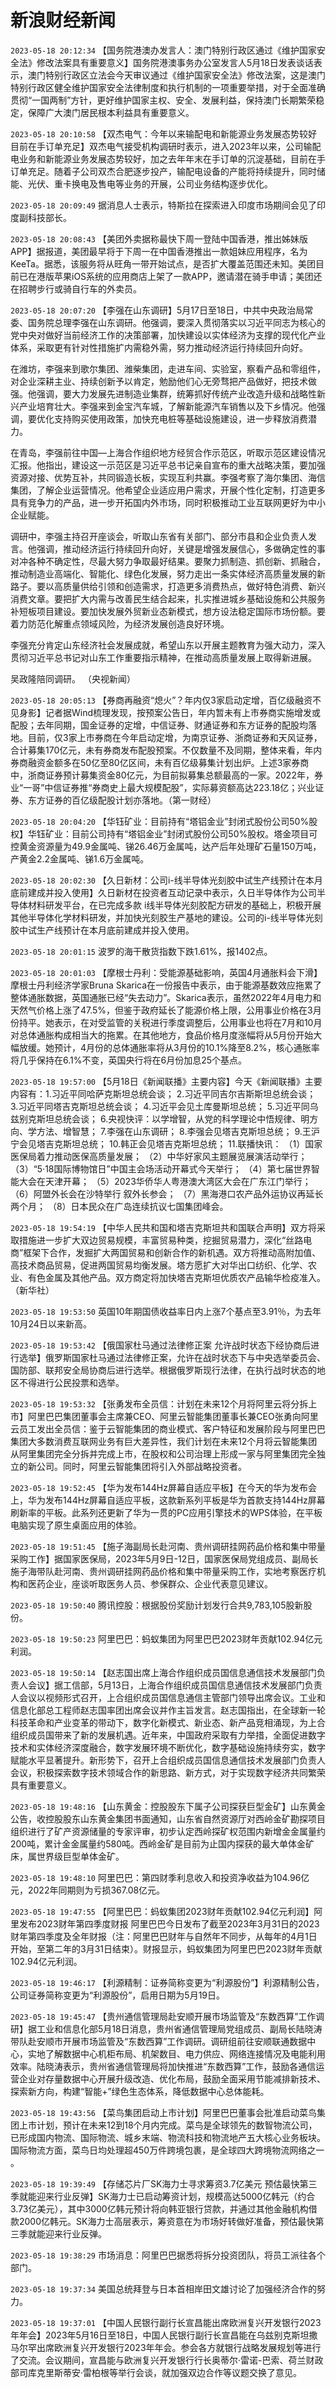 # 新浪财经新闻
`2023-05-18 20:12:34` 【国务院港澳办发言人：澳门特别行政区通过《维护国家安全法》修改法案具有重要意义】国务院港澳事务办公室发言人5月18日发表谈话表示，澳门特别行政区立法会今天审议通过《维护国家安全法》修改法案，这是澳门特别行政区健全维护国家安全法律制度和执行机制的一项重要举措，对于全面准确贯彻“一国两制”方针，更好维护国家主权、安全、发展利益，保持澳门长期繁荣稳定，保障广大澳门居民根本利益具有重要意义。

`2023-05-18 20:10:58` 【双杰电气：今年以来输配电和新能源业务发展态势较好 目前在手订单充足】双杰电气接受机构调研时表示，进入2023年以来，公司输配电业务和新能源业务发展态势较好，加之去年年末在手订单的沉淀基础，目前在手订单充足。随着子公司双杰合肥逐步投产，输配电设备的产能将持续提升，同时储能、光伏、重卡换电及售电等业务的开展，公司业务结构逐步优化。

`2023-05-18 20:09:49` 据消息人士表示，特斯拉在探索进入印度市场期间会见了印度副科技部长。

`2023-05-18 20:08:43` 【美团外卖据称最快下周一登陆中国香港，推出姊妹版APP】据报道，美团最早将于下周一在中国香港推出一款姐妹应用程序，名为KeeTa。据悉，该服务将从旺角一带开始试点，是否扩大覆盖范围还未知。美团目前已在港版苹果iOS系统的应用商店上架了一款APP，邀请潜在骑手申请；美团还在招聘步行或骑自行车的外卖员。

`2023-05-18 20:07:20` 【李强在山东调研】5月17日至18日，中共中央政治局常委、国务院总理李强在山东调研。他强调，要深入贯彻落实以习近平同志为核心的党中央对做好当前经济工作的决策部署，加快建设以实体经济为支撑的现代化产业体系，采取更有针对性措施扩内需稳外需，努力推动经济运行持续回升向好。

在潍坊，李强来到歌尔集团、潍柴集团，走进车间、实验室，察看产品和零组件，对企业深耕主业、持续创新予以肯定，勉励他们心无旁骛把产品做好，把技术做强。他强调，要大力发展先进制造业集群，统筹抓好传统产业改造升级和战略性新兴产业培育壮大。李强来到金宝汽车城，了解新能源汽车销售以及下乡情况。他强调，要优化支持购买使用政策，加快充电桩等基础设施建设，进一步释放消费潜力。

在青岛，李强前往中国—上海合作组织地方经贸合作示范区，听取示范区建设情况汇报。他指出，建设这一示范区是习近平总书记亲自宣布的重大战略决策，要加强资源对接、优势互补，共同锻造长板，实现互利共赢。李强考察了海尔集团、海信集团，了解企业运营情况。他希望企业适应用户需求，开展个性化定制，打造更多具有竞争力的产品，进一步开拓国内外市场，同时积极推动工业互联网更好为中小企业赋能。

调研中，李强主持召开座谈会，听取山东省有关部门、部分市县和企业负责人发言。他强调，推动经济运行持续回升向好，关键是增强发展信心，多做确定性的事对冲各种不确定性，尽最大努力争取最好结果。要聚力抓制造、抓创新、抓融合，推动制造业高端化、智能化、绿色化发展，努力走出一条实体经济高质量发展的新路子。要以高质量供给引领和创造需求，打造更多消费热点，做好特色消费、新兴消费文章。要把扩大内需与改善民生结合起来，扎实推进城乡基础设施和公共服务补短板项目建设。要加快发展外贸新业态新模式，想方设法稳定国际市场份额。要着力防范化解重点领域风险，为经济发展创造良好环境。

李强充分肯定山东经济社会发展成就，希望山东以开展主题教育为强大动力，深入贯彻习近平总书记对山东工作重要指示精神，在推动高质量发展上取得新进展。

 吴政隆陪同调研。  （央视新闻）

`2023-05-18 20:05:13` 【券商再融资“熄火”？年内仅3家启动定增，百亿级融资不见身影】记者据Wind梳理发现，按预案公告日，年内暂未有上市券商实施增发或配股；去年同期，国金证券的定增，中信证券、财通证券和东方证券的配股均落地。目前，仅3家上市券商在今年启动定增，为南京证券、浙商证券和天风证券，合计募集170亿元，未有券商发布配股预案。不仅数量不及同期，整体来看，年内券商融资金额多在50亿至80亿区间，未有百亿级募集计划出炉。上述3家券商中，浙商证券预计募集资金80亿元，为目前拟募集总额最高的一家。2022年，券业“一哥”中信证券推“券商史上最大规模配股”，实际募资额高达223.18亿；兴业证券、东方证券的百亿级配股计划亦落地。（第一财经）

`2023-05-18 20:04:20` 【华钰矿业：目前持有“塔铝金业”封闭式股份公司50%股权】华钰矿业：目前公司持有“塔铝金业”封闭式股份公司50%股权。塔金项目可控黄金资源量为49.9金属吨、锑26.46万金属吨，达产后年处理矿石量150万吨，产黄金2.2金属吨、锑1.6万金属吨。

`2023-05-18 20:02:30` 【久日新材：公司i-线半导体光刻胶中试生产线预计在本月底前建成并投入使用】久日新材在投资者互动记录中表示，久日半导体作为公司半导体材料研发平台，在已完成多款 i线半导体光刻胶配方研发的基础上，积极开展其他半导体化学材料研发，并加快光刻胶生产基地的建设。公司的i-线半导体光刻胶中试生产线预计在本月底前建成并投入使用。

`2023-05-18 20:01:15` 波罗的海干散货指数下跌1.61%，报1402点。

`2023-05-18 20:01:03` 【摩根士丹利：受能源基础影响，英国4月通胀料会下滑】摩根士丹利经济学家Bruna Skarica在一份报告中表示，由于能源基数效应拖累了整体通胀数据，英国通胀已经“失去动力”。Skarica表示，虽然2022年4月电力和天然气价格上涨了47.5%，但鉴于政府延长了能源价格上限，公用事业价格在3月份持平。她表示，在对受监管的关税进行季度调整后，公用事业也将在7月和10月对总体通胀构成相当大的拖累。在其他地方，食品价格月度涨幅将从5月份开始大幅放缓。她预计，4月份的总体通胀率将从3月份的10.1%降至8.2%，核心通胀率将几乎保持在6.1%不变，英国央行将在6月份加息25个基点。

`2023-05-18 19:57:00` 【5月18日《新闻联播》主要内容】今天《新闻联播》主要内容有：1.习近平同哈萨克斯坦总统会谈； 2.习近平同吉尔吉斯斯坦总统会谈； 3.习近平同塔吉克斯坦总统会谈； 4.习近平会见土库曼斯坦总统； 5.习近平同乌兹别克斯坦总统会谈； 6.央视快评：以学增智，从党的科学理论中悟规律、明方向、学方法、增智慧； 7.李强在山东调研； 8.李强会见塔吉克斯坦总统； 9.王沪宁会见塔吉克斯坦总统； 10.韩正会见塔吉克斯坦总统； 11.联播快讯： （1）国家医保局着力推动医保高质量发展； （2）中华好家风主题展览展演活动举行； （3）“5·18国际博物馆日”中国主会场活动开幕式今天举行； （4）第七届世界智能大会在天津开幕； （5）2023华侨华人粤港澳大湾区大会在广东江门举行； （6）阿盟外长会在沙特举行 叙外长参会； （7）黑海港口农产品外运协议再延长两个月； （8）日本民众在广岛连续抗议七国集团峰会。

`2023-05-18 19:54:19` 【中华人民共和国和塔吉克斯坦共和国联合声明】双方将采取措施进一步扩大双边贸易规模，丰富贸易种类，挖掘贸易潜力，深化“丝路电商”框架下合作，发掘扩大两国贸易和创新合作的新机遇。双方将推动高附加值、高技术商品贸易，促进两国贸易均衡发展。塔方愿扩大对华出口纺织、化学、农业、有色金属及其他产品。双方商定将加快塔吉克斯坦优质农产品输华检疫准入。（新华社）

`2023-05-18 19:53:50` 英国10年期国债收益率日内上涨7个基点至3.91％，为去年10月24日以来新高。

`2023-05-18 19:53:42` 【俄国家杜马通过法律修正案 允许战时状态下经协商后进行选举】俄罗斯国家杜马通过法律修正案，允许在战时状态下与中央选举委员会、国防部、联邦安全局协商后进行选举。根据俄罗斯现行法律，在执行战时状态的地区不得进行公民投票和选举。

`2023-05-18 19:53:32` 【张勇发布全员信：计划在未来12个月将阿里云将分拆上市】阿里巴巴集团董事会主席兼CEO、阿里云智能集团董事长兼CEO张勇向阿里云员工发出全员信：鉴于云智能集团的商业模式、客户特征和发展阶段与阿里巴巴集团大多数消费互联网业务有巨大差异性，我们计划在未来12个月将云智能集团从阿里集团完全分拆并完成上市，在股权和公司治理上形成一家与阿里集团完全独立的新公司。同时，阿里云智能集团将引入外部战略投资者。

`2023-05-18 19:52:45` 【华为发布144Hz屏幕自适应平板】在今天的华为发布会上，华为发布144Hz屏幕自适应平板，这款新系列平板是华为首款支持144Hz屏幕刷新率的平板。此系列还更新了华为一贯的PC应用引擎技术的WPS体验，在平板电脑实现了原生桌面应用的体验。

`2023-05-18 19:51:45` 【施子海副局长赴河南、贵州调研挂网药品价格和集中带量采购工作】据国家医保局，2023年5月9日-12日，国家医保局党组成员、副局长施子海带队赴河南、贵州调研挂网药品价格和集中带量采购工作，实地考察医疗机构和医药企业，座谈听取医务人员、参保群众、企业代表意见建议。

`2023-05-18 19:50:40` 腾讯控股：根据股份奖励计划发行合共9,783,105股新股份。

`2023-05-18 19:50:23` 阿里巴巴：蚂蚁集团为阿里巴巴2023财年贡献102.94亿元利润。

`2023-05-18 19:50:14` 【赵志国出席上海合作组织成员国信息通信技术发展部门负责人会议】据工信部，5月13日，上海合作组织成员国信息通信技术发展部门负责人会议以视频形式召开，上合组织成员国信息通信主管部门领导出席会议。工业和信息化部总工程师赵志国率团出席会议并作主旨发言。赵志国指出，在全球新一轮科技革命和产业变革的带动下，数字化新模式、新业态、新产品竞相涌现，为上合组织成员国带来了新的发展机遇。近年来，中国政府采取有力举措，全面促进数字技术和实体经济深度融合，数字发展环境不断优化，数字基础设施持续夯实，数字赋能水平显著提升。新形势下，召开上合组织成员国信息通信技术发展部门负责人会议，积极探索数字技术领域合作的新思路、新方式，对于实现数字经济共同繁荣具有重要意义。

`2023-05-18 19:48:16` 【山东黄金：控股股东下属子公司探获巨型金矿】山东黄金公告，收控股股东山东黄金集团书面通知，山东省自然资源厅对西岭金矿勘探项目组织进行了矿产资源储量的专家评审，初步认定西岭探矿权范围内新增金金属量约200吨，累计金金属量约580吨。西岭金矿是目前为止国内探获的最大单体金矿床，属世界级巨型单体金矿。

`2023-05-18 19:48:10` 阿里巴巴：第四财季利息收入和投资净收益为104.96亿元，2022年同期则为亏损367.08亿元。

`2023-05-18 19:47:55` 【阿里巴巴：蚂蚁集团2023财年贡献102.94亿元利润】阿里发布2023财年第四季度财报 阿里巴巴今日发布了截至2023年3月31日的2023财年第四季度及全年财报（注：阿里巴巴财年与自然年不同步，从每年的4月1日开始，至第二年的3月31日结束）。财报显示，蚂蚁集团为阿里巴巴2023财年贡献102.94亿元利润。

`2023-05-18 19:46:17` 【利源精制：证券简称变更为“利源股份”】利源精制公告，公司证券简称变更为“利源股份”，启用日期为5月19日。

`2023-05-18 19:45:47` 【贵州通信管理局赴安顺开展市场监管及“东数西算”工作调研】据工业和信息化部5月18日消息，贵州省通信管理局党组成员、副局长陆晓涛带队赴安顺市开展市场监管及“东数西算”工作调研。调研组前往安顺联通数据中心，实地了解数据中心机柜布局、机架数目、电力供应、网络连接情况及电能利用效率。陆晓涛表示，贵州省通信管理局将加快推进“东数西算”工作，鼓励各通信运营企业对存量数据中心开展升级改造、优化布局，鼓励全面采用节能减排新技术、探索新方向，构建“智能+”绿色生态体系，降低数据中心总体能耗。

`2023-05-18 19:43:56` 【菜鸟集团启动上市计划】阿里巴巴董事会批准启动菜鸟集团上市计划，预计在未来12到18个月内完成。菜鸟是全球领先的数智物流公司，已形成国内物流、国际物流、城乡末端、物流科技和物流地产五大核心业务板块。国际物流方面，菜鸟日均处理超450万件跨境包裹，是全球四大跨境物流网络之一 。

`2023-05-18 19:39:49` 【存储芯片厂SK海力士寻求筹资3.7亿美元 预估最快第三季就能迎来行业反弹】SK海力士已启动筹资计划，规模高达5000亿韩元（约合3.73亿美元），其中3000亿韩元预计将向韩亚银行贷款，并通过其他金融机构借款2000亿韩元。SK海力士高层表示，筹资意在为市场好转做好准备，预估最快第三季就能迎来行业反弹。

`2023-05-18 19:38:29` 市场消息：阿里巴巴据悉将拆分投资团队，将员工派往各个部门。

`2023-05-18 19:37:34` 美国总统拜登与日本首相岸田文雄讨论了加强经济合作的努力。

`2023-05-18 19:37:01` 【中国人民银行副行长宣昌能出席欧洲复兴开发银行2023年年会】2023年5月16日至18日，中国人民银行副行长宣昌能在乌兹别克斯坦撒马尔罕出席欧洲复兴开发银行2023年年会。参会各方就银行战略发展规划等进行了交流。会议期间，宣昌能与欧洲复兴开发银行行长奥蒂尔·雷诺-巴索、荷兰财政部司库克里斯蒂安·雷柏根等举行会谈，就加强双边合作等议题交换了意见。

